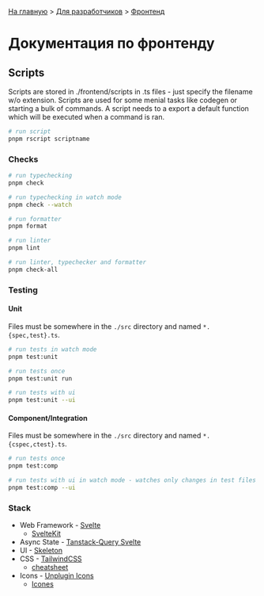[На главную](../README.md) > [Для разработчиков](../README/for-developers.md) > [Фронтенд](./README.md)

# Документация по фронтенду

## Scripts

Scripts are stored in ./frontend/scripts in .ts files - just specify the filename w/o extension.
Scripts are used for some menial tasks like codegen or starting a bulk of commands.
A script needs to a export a default function which will be executed when a command is ran.

```bash
# run script
pnpm rscript scriptname
```

### Checks

```bash
# run typechecking
pnpm check

# run typechecking in watch mode
pnpm check --watch

# run formatter
pnpm format

# run linter
pnpm lint

# run linter, typechecker and formatter
pnpm check-all
```

### Testing

#### Unit

Files must be somewhere in the `./src` directory and named `*.{spec,test}.ts`.

```bash
# run tests in watch mode
pnpm test:unit

# run tests once
pnpm test:unit run

# run tests with ui
pnpm test:unit --ui
```

#### Component/Integration

Files must be somewhere in the `./src` directory and named `*.{cspec,ctest}.ts`.

```bash
# run tests once
pnpm test:comp

# run tests with ui in watch mode - watches only changes in test files
pnpm test:comp --ui
```

### Stack

- Web Framework - [Svelte](https://svelte.dev/docs/introduction)
  - [SvelteKit](https://kit.svelte.dev/docs/introduction)
- Async State - [Tanstack-Query Svelte](https://tanstack.com/query/v5/docs/svelte/overview)
- UI - [Skeleton](https://www.skeleton.dev/)
- CSS - [TailwindCSS](https://tailwindcss.com/docs/utility-first)
  - [cheatsheet](https://tailwindcomponents.com/cheatsheet/)
- Icons - [Unplugin Icons](https://github.com/unplugin/unplugin-icons)
  - [Icones](https://icones.js.org/)
